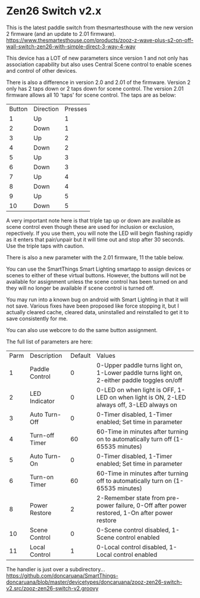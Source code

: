 # Zen26 Switch v2.x

This is the latest paddle switch from thesmartesthouse with the new version 2 firmware (and an update to 2.01 firmware).
https://www.thesmartesthouse.com/products/zooz-z-wave-plus-s2-on-off-wall-switch-zen26-with-simple-direct-3-way-4-way

This device has a LOT of new parameters since version 1 and not only has association capability but also uses Central Scene control 
to enable scenes and control of other devices.

There is also a difference in version 2.0 and 2.01 of the firmware. Version 2 only has 2 taps down or 2 taps down 
for scene control. The version 2.01 firmware allows all 10 'taps' for scene control. The taps are as below:
<table>
<tr><td>Button</td><td>Direction</td><td>Presses</td></tr>
<tr><td>1</td><td>Up</td><td>1</td></tr>
<tr><td>2</td><td>Down</td><td>1</td></tr>
<tr><td>3</td><td>Up</td><td>2</td></tr>
<tr><td>4</td><td>Down</td><td>2</td></tr>
<tr><td>5</td><td>Up</td><td>3</td></tr>
<tr><td>6</td><td>Down</td><td>3</td></tr>
<tr><td>7</td><td>Up</td><td>4</td></tr>
<tr><td>8</td><td>Down</td><td>4</td></tr>
<tr><td>9</td><td>Up</td><td>5</td></tr>
<tr><td>10</td><td>Down</td><td>5</td></tr>
</table>

A very important note here is that triple tap up or down are available as scene control even though these are used
for inclusion or exclusion, repectively. If you use them, you will note the LED will begin flashing rapidly as it
enters that pair/unpair but it will time out and stop after 30 seconds. Use the triple taps with caution.

There is also a new parameter with the 2.01 firmware, 11 the table below.

You can use the SmartThings Smart Lighting smartapp to assign devices or scenes to either of these virtual buttons. 
However, the buttons will not be available for assignment unless the scene control has been turned on and they
will no longer be available if scene control is turned off.

You may run into a known bug on android with Smart Lighting in that it will not save. Various fixes have been proposed
like force stopping it, but I actually cleared cache, cleared data, uninstalled and reinstalled to get it to save
consistently for me.

You can also use webcore to do the same button assignment.

The full list of parameters are here:

<table>
<tr><td>Parm</td><td>Description</td><td>Default</td><td>Values</td></tr>
<tr><td>1</td><td>Paddle Control</td><td>0</td><td>0-Upper paddle turns light on, 1-Lower paddle turns light on, 2-either paddle toggles on/off</td></tr>
<tr><td>2</td><td>LED Indicator</td><td>0</td><td>0-LED on when light is OFF, 1-LED on when light is ON, 2-LED always off, 3-LED always on</td></tr>
<tr><td>3</td><td>Auto Turn-Off</td><td>0</td><td>0-Timer disabled, 1-Timer enabled; Set time in parameter</td></tr>
<tr><td>4</td><td>Turn-off Timer</td><td>60</td><td>60-Time in minutes after turning on to automatically turn off (1-65535 minutes)</td></tr>
<tr><td>5</td><td>Auto Turn-On</td><td>0</td><td>0-Timer disabled, 1-Timer enabled; Set time in parameter</td></tr>
<tr><td>6</td><td>Turn-on Timer</td><td>60</td><td>60-Time in minutes after turning off to automatically turn on (1-65535 minutes)</td></tr>
<tr><td>8</td><td>Power Restore</td><td>2</td><td>2-Remember state from pre-power failure, 0-Off after power restored, 1-On after power restore</td></tr>
<tr><td>10</td><td>Scene Control</td><td>0</td><td>0-Scene control disabled, 1-Scene control enabled</td></tr>
<tr><td>11</td><td>Local Control</td><td>1</td><td>0-Local control disabled, 1-Local control enabled</td></tr>
</table>

The handler is just over a subdirectory...
https://github.com/doncaruana/SmartThings-doncaruana/blob/master/devicetypes/doncaruana/zooz-zen26-switch-v2.src/zooz-zen26-switch-v2.groovy
